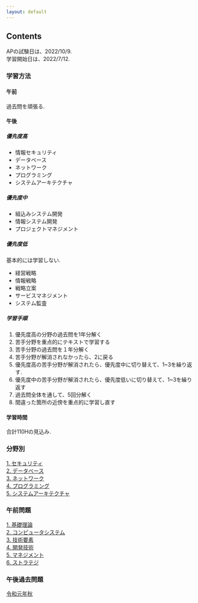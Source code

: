 ```yaml
---
layout: default
---
```

## Contents

APの試験日は、2022/10/9.  
学習開始日は、2022/7/12.  

### 学習方法
#### 午前
過去問を頑張る.

#### 午後
##### 優先度高
- 情報セキュリティ
- データベース
- ネットワーク
- プログラミング
- システムアーキテクチャ

##### 優先度中
- 組込みシステム開発
- 情報システム開発
- プロジェクトマネジメント

##### 優先度低
基本的には学習しない.  
- 経営戦略
- 情報戦略
- 戦略立案
- サービスマネジメント
- システム監査


##### 学習手順
1. 優先度高の分野の過去問を1年分解く
2. 苦手分野を重点的にテキストで学習する
3. 苦手分野の過去問を１年分解く
4. 苦手分野が解消されなかったら、2に戻る
5. 優先度高の苦手分野が解消されたら、優先度中に切り替えて、1\~3を繰り返す.
6. 優先度中の苦手分野が解消されたら、優先度低いに切り替えて、1\~3を繰り返す
7. 過去問全体を通して、5回分解く
8. 間違った箇所の近傍を重点的に学習し直す

#### 学習時間
合計110Hの見込み.  

### 分野別
[1. セキュリティ](category/security.md)  
[2. データベース](category/database.md)  
[3. ネットワーク](category/network.md)  
[4. プログラミング](category/programming.md)  
[5. システムアーキテクチャ](category/system-architecture.md)  


### 午前問題
[1. 基礎理論](am/basic.md)  
[2. コンピュータシステム](am/computer-system.md)  
[3. 技術要素](am/tech.md)  
[4. 開発技術](am/dev.md)  
[5. マネジメント](am/management.md)  
[6. ストラテジ](am/strategy.md)  

### 午後過去問題
[令和元年秋](pm/r01aki.md)
